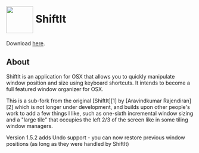 <h1><img src="https://github.com/rcarmo/ShiftIt/raw/master/artwork/ShiftIt.png" width="72" height="72" valign="middle"/>  ShiftIt</h1>

Download [here](https://github.com/downloads/rcarmo/ShiftIt/20110103-ShiftIt-noX11.zip).

About
--------

ShiftIt is an application for OSX that allows you to quickly manipulate window position and size using keyboard shortcuts. It intends to become a full featured window organizer for OSX.

This is a sub-fork from the original [ShiftIt][1] by [Aravindkumar Rajendiran][2] which is not longer under development, and builds upon other people's work to add a few things I like, such as one-sixth incremental window sizing and a "large tile" that occupies the left 2/3 of the screen like in some tiling window managers.

Version 1.5.2 adds Undo support - you can now restore previous window positions (as long as they were handled by ShiftIt)


